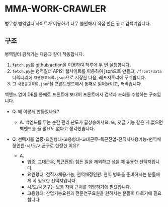 # MMA-WORK-CRAWLER

병무청 병역일터 사이트가 이용하기 너무 불편해서 직접 만든 공고 검색기입니다.

## 구조

병역일터 검색기는 다음과 같이 작동합니다.

1. `fetch.py`를 github action을 이용하여 하루에 두 번 실행합니다.
1. `fetch.py`는 병역일터 API와 웹사이트를 이용하여 json으로 만들고, `/front/data` 디렉터리에 `채용공고목록.json`으로 저장한 다음, 레포지토리에 푸쉬합니다.
1. 그 `채용공고목록.json`을 프론트엔드에서 통째로 읽어들이고, 써먹습니다.

백엔드 없이 DB를 통째로 프론트에 보내어 프론트에서 검색과 조회를 수행하는 구조입니다.

- Q. 왜 이렇게 만들었나요?

  - A. 백엔드를 두는 순간 관리 난도가 급상승해서요. 또, 댓글 기능 같은 게 없으면 백엔드를 둘 필요도 없다고 생각했습니다.

- Q. 선택지를 업종-요원형태-고용형태-교대근무-특근잔업-전직자채용가능-현역배정인원-시/도/시군구로 한정한 이유?
  - A.
    - 업종, 교대근무, 특근잔업: 힘든 일을 제외하고 싶을 때 유용한 선택지입니다.
    - 요원형태, 전직자채용가능, 현역배정인원: 현역 병특을 준비하시는 분들에게 꼭 필요한 선택지입니다.
    - 시/도/시군구는 보통 자택 근처를 희망하기에 필요합니다.
    - 고용형태: 산업기능요원과 전문연구요원을 원하시는 분들이 다르기에 필요합니다.
